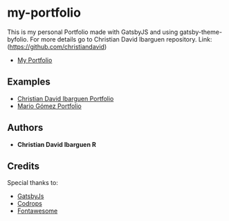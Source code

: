# my-portfolio

This is my personal Portfolio made with GatsbyJS and using gatsby-theme-byfolio. For more details go to Christian David Ibarguen repository.
Link: (https://github.com/christiandavid)

- [My Portfolio](https://gnicoletti.clodui.com/)

## Examples

- [Christian David Ibarguen Portfolio](https://christianibarguen.com)
- [Mario Gómez Portfolio](http://mariogmz.com)

## Authors

- **Christian David Ibarguen R**

## Credits

Special thanks to:

- [GatsbyJs](https://www.gatsbyjs.org/)
- [Codrops](https://tympanus.net/codrops/)
- [Fontawesome](https://fontawesome.com/license)
